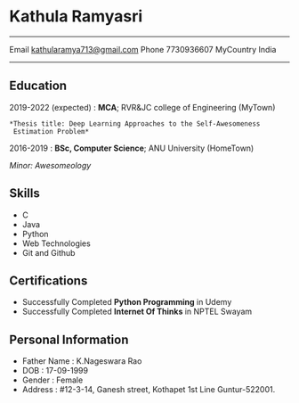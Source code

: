 Kathula Ramyasri
============

-------------------     ----------------------------
Email                     kathularamya713@gmail.com
Phone                     7730936607
MyCountry                 India       
-------------------     ----------------------------

Education
---------

2019-2022 (expected)
:   **MCA**; RVR&JC college of Engineering (MyTown)

    *Thesis title: Deep Learning Approaches to the Self-Awesomeness
     Estimation Problem*

2016-2019
:   **BSc, Computer Science**; ANU University (HomeTown)

 *Minor: Awesomeology*



Skills
--------------------
- C
- Java
- Python
- Web Technologies
- Git and Github


Certifications
----------------------------------------
- Successfully Completed **Python Programming** in Udemy
- Successfully Completed **Internet Of Thinks** in NPTEL Swayam


Personal Information
----------------------------------------
- Father Name    :  K.Nageswara Rao
- DOB            :  17-09-1999
- Gender         :  Female
- Address        :  #12-3-14, 
                  Ganesh street, 
                  Kothapet 1st Line 
                  Guntur-522001.
                  
                  


